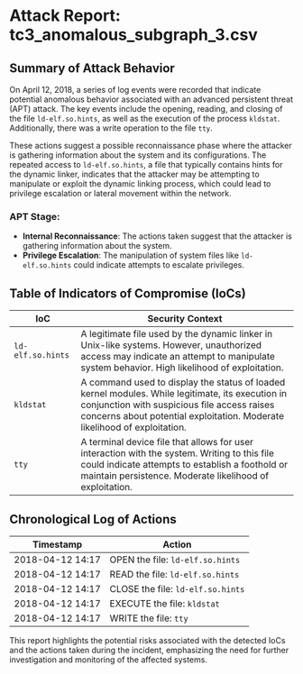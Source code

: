 # Attack Report: tc3_anomalous_subgraph_3.csv

## Summary of Attack Behavior

On April 12, 2018, a series of log events were recorded that indicate potential anomalous behavior associated with an advanced persistent threat (APT) attack. The key events include the opening, reading, and closing of the file `ld-elf.so.hints`, as well as the execution of the process `kldstat`. Additionally, there was a write operation to the file `tty`. 

These actions suggest a possible reconnaissance phase where the attacker is gathering information about the system and its configurations. The repeated access to `ld-elf.so.hints`, a file that typically contains hints for the dynamic linker, indicates that the attacker may be attempting to manipulate or exploit the dynamic linking process, which could lead to privilege escalation or lateral movement within the network.

### APT Stage: 
- **Internal Reconnaissance**: The actions taken suggest that the attacker is gathering information about the system.
- **Privilege Escalation**: The manipulation of system files like `ld-elf.so.hints` could indicate attempts to escalate privileges.

## Table of Indicators of Compromise (IoCs)

| IoC                | Security Context                                                                                     |
|--------------------|------------------------------------------------------------------------------------------------------|
| `ld-elf.so.hints`  | A legitimate file used by the dynamic linker in Unix-like systems. However, unauthorized access may indicate an attempt to manipulate system behavior. High likelihood of exploitation. |
| `kldstat`          | A command used to display the status of loaded kernel modules. While legitimate, its execution in conjunction with suspicious file access raises concerns about potential exploitation. Moderate likelihood of exploitation. |
| `tty`              | A terminal device file that allows for user interaction with the system. Writing to this file could indicate attempts to establish a foothold or maintain persistence. Moderate likelihood of exploitation. |

## Chronological Log of Actions

| Timestamp           | Action                                      |
|---------------------|---------------------------------------------|
| 2018-04-12 14:17    | OPEN the file: `ld-elf.so.hints`           |
| 2018-04-12 14:17    | READ the file: `ld-elf.so.hints`           |
| 2018-04-12 14:17    | CLOSE the file: `ld-elf.so.hints`          |
| 2018-04-12 14:17    | EXECUTE the file: `kldstat`                 |
| 2018-04-12 14:17    | WRITE the file: `tty`                       |

This report highlights the potential risks associated with the detected IoCs and the actions taken during the incident, emphasizing the need for further investigation and monitoring of the affected systems.